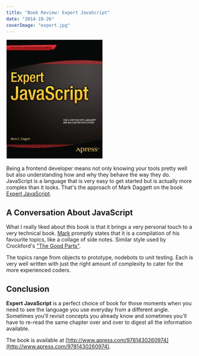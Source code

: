 ```yaml
---
title: "Book Review: Expert JavaScript"
date: "2014-10-26"
coverImage: "expert.jpg"
---
```


[![](images/expert.jpg)](http://jpedroribeiro.com/2014/10/book-review-expert-javascript/ )

Being a frontend developer means not only knowing your tools pretty well but also understanding how and why they behave the way they do. JavaScript is a language that is very easy to get started but is actually more complex than it looks. That's the approach of Mark Daggett on the book [Expert JavaScript](http://markdaggett.com/blog/2013/11/28/introducing-expert-javascript/).

## A Conversation About JavaScript

What I really liked about this book is that it brings a very personal touch to a very technical book. [Mark](https://twitter.com/heavysixer) promptly states that it is a compilation of his favourite topics, like a collage of side notes. Similar style used by Crockford's ["The Good Parts"](http://shop.oreilly.com/product/9780596517748.do).

The topics range from objects to prototype, nodebots to unit testing. Each is very well written with just the right amount of complexity to cater for the more experienced coders.

## Conclusion

**Expert JavaScript** is a perfect choice of book for those moments when you need to see the language you use everyday from a different angle. Sometimes you'll revisit concepts you already know and sometimes you'll have to re-read the same chapter over and over to digest all the information available.

The book is available at [http://www.apress.com/9781430260974](http://www.apress.com/9781430260974).
